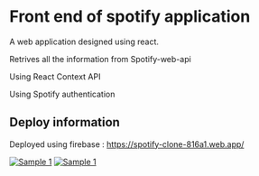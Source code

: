 # Front end of spotify application

A web application designed using react.

Retrives all the information from Spotify-web-api

Using  React Context API 

Using Spotify authentication

## Deploy information 
Deployed using firebase :  https://spotify-clone-816a1.web.app/

[<img alt='Sample 1'  src='https://photos.google.com/search/_tra_/photo/AF1QipPTGFZyfhMybxJY3Zs2-5NyCbRdgm3zQfhfFfL2'/>](https://spotify-clone-816a1.web.app/)
[<img alt='Sample 1'  src='https://photos.google.com/search/_tra_/photo/AF1QipMwnz2NG9RLDQrq5Sv_dn7XcU5szy7PIcXG8prm'/>](https://spotify-clone-816a1.web.app/)






